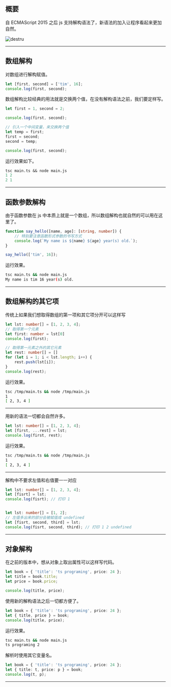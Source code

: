 ## 概要
自 ECMAScript 2015 之后 js 支持解构语法了，新语法的加入让程序看起来更加自然。

![destru](static/2020-14/destru.png)

---


## 数组解构
对数组进行解构赋值。
```ts
let [first, second] = ['tim', 16];
console.log(first, second);
```
数组解构比较经典的用法就是交换两个值，在没有解构语法之前，我们要定样写。
```ts
let first = 1, second = 2;

console.log(first, second);

// 引入一个中间变量，来交换两个值
let temp = first;
first = second;
second = temp;

console.log(first, second);
```
运行效果如下。
```sql
tsc main.ts && node main.js
1 2
2 1
```
---

## 函数参数解构
由于函数参数在 js 中本质上就是一个数组，所以数组解构也就自然的可以用在这里了。
```ts
function say_hello([name, age]: [string, number]) {
    // 特别要注意函数形式参数的书写方式
    console.log(`My name is ${name} ${age} year(s) old.`);
}

say_hello(['tim', 16]);
```
运行效果。
```bash
tsc main.ts && node main.js
My name is tim 16 year(s) old.
```

---

## 数组解构的其它项
传统上如果我们想取得数组的第一项和其它项分开可以这样写
```ts
let lst: number[] = [1, 2, 3, 4];
// 取得第一个元素
let first: number = lst[0]
console.log(first);

// 取得第一元素之外的其它元素
let rest: number[] = []
for (let i = 1; i < lst.length; i++) {
    rest.push(lst[i]);
}
console.log(rest);
```
运行效果。
```bash
tsc /tmp/main.ts && node /tmp/main.js
1
[ 2, 3, 4 ]
```
---

用新的语法一切都会自然许多。
```ts
let lst: number[] = [1, 2, 3, 4];
let [first, ...rest] = lst;
console.log(first, rest);
```
运行效果。
```bash
tsc /tmp/main.ts && node /tmp/main.js
1
[ 2, 3, 4 ]
```
---
解构中不要求左值和右值要一一对应
```ts
let lst: number[] = [1, 2, 3, 4];
let [fisrt] = lst;
console.log(fisrt); // 打印 1


let lst: number[] = [1, 2];
// 左值多出来的部分会被赋值成 undefined
let [fisrt, second, third] = lst;
console.log(fisrt, second, third); // 打印 1 2 undefined
```

---


## 对象解构
在之前的版本中，想从对象上取出属性可以这样写代码。
```ts
let book = { 'title': 'ts programing', price: 24 };
let title = book.title;
let price = book.price;

console.log(title, price);
```
使用新的解构语法之后一切都方便了。
```ts
let book = { 'title': 'ts programing', price: 24 };
let { title, price } = book;
console.log(title, price);
```
运行效果。
```bash
tsc main.ts && node main.js
ts programing 2
```
解析时使用其它变量名。
```ts
let book = { 'title': 'ts programing', price: 24 };
let { title: t, price: p } = book;
console.log(t, p);
```


---

## 

